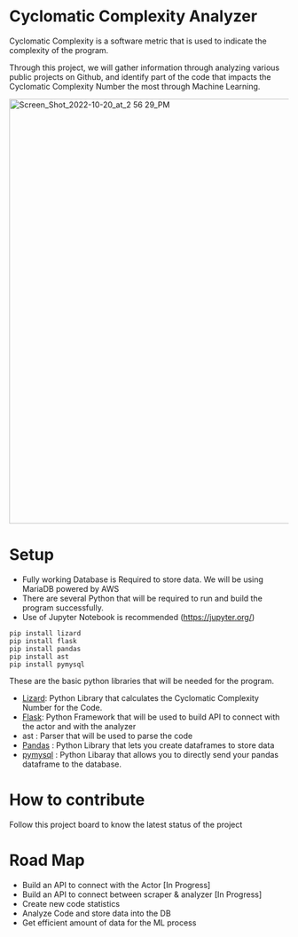 # Cyclomatic Complexity Analyzer

Cyclomatic Complexity is a software metric that is used to indicate the complexity of the program.

Through this project, we will gather information through analyzing various public projects on Github,
and identify part of the code that impacts the Cyclomatic Complexity Number the most through Machine Learning.



<img width="766" alt="Screen_Shot_2022-10-20_at_2 56 29_PM" src="https://user-images.githubusercontent.com/97626684/197665715-34e22a16-06f4-40e3-81c0-12e7fc5a079b.png">

# Setup

- Fully working Database is Required to store data. We will be using MariaDB powered by AWS
- There are several Python that will be required to run and build the program successfully.
- Use of Jupyter Notebook is recommended (https://jupyter.org/)
```
pip install lizard
pip install flask
pip install pandas
pip install ast
pip install pymysql
```
These are the basic python libraries that will be needed for the program. 
- [Lizard](https://github.com/terryyin/lizard/): Python Library that calculates the Cyclomatic Complexity Number for the Code.
- [Flask](https://github.com/pallets/flask): Python Framework that will be used to build API to connect with the actor and with the analyzer
- ast : Parser that will be used to parse the code
- [Pandas](https://github.com/pandas-dev/pandas) : Python Library that lets you create dataframes to store data
- [pymysql](https://github.com/PyMySQL/PyMySQL) : Python Libaray that allows you to directly send your pandas dataframe to the database. 

# How to contribute
Follow this project board to know the latest status of the project

# Road Map
- Build an API to connect with the Actor [In Progress]
- Build an API to connect between scraper & analyzer [In Progress]
- Create new code statistics 
- Analyze Code and store data into the DB
- Get efficient amount of data for the ML process
